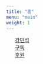 ```yaml
---
title: "홈"
menu: "main"
weight: 1
---
```

<style>
  ul {
   list-style: none; 
  }
  main {
    border-style: outset;
  }
</style>
- [강민석](https://mataroa.blog/images/3d2e27a1.jpeg)
- [구독](https://kangminsuk.com/ko/subscribe)
- [후원](https://buy.stripe.com/7sIeWh0Crbe67hS4gh)